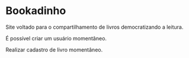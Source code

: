 <h1>Bookadinho</h1>
<p>Site voltado para o compartilhamento de livros democratizando a leitura.</p>
<p>É possível criar um usuário momentâneo.</p>
<p>Realizar cadastro de livro momentâneo.</p>
